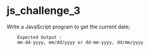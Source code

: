 # js_challenge_3
Write a JavaScript program to get the current date;

        Expected Output :
        mm-dd-yyyy, mm/dd/yyyy or dd-mm-yyyy, dd/mm/yyyy
